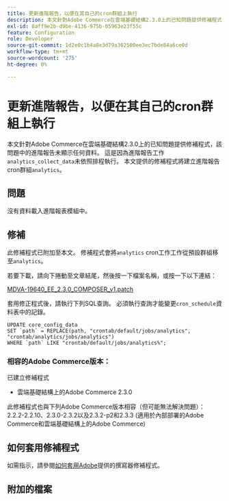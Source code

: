 ```yaml
---
title: 更新進階報告，以便在其自己的cron群組上執行
description: 本文針對Adobe Commerce在雲端基礎結構2.3.0上的已知問題提供修補程式，該問題中的進階報告未顯示任何資料。 這是因為進階報告工作'analytics_collect_data'未依排程執行。 本文提供將建立進階報告cron群組「analytics」的修補程式。
exl-id: 8aff9e2b-d9be-4136-975b-05963e23f55c
feature: Configuration
role: Developer
source-git-commit: 1d2e0c1b4a8e3d79a362500ee3ec7bde84a6ce0d
workflow-type: tm+mt
source-wordcount: '275'
ht-degree: 0%

---
```


# 更新進階報告，以便在其自己的cron群組上執行

本文針對Adobe Commerce在雲端基礎結構2.3.0上的已知問題提供修補程式，該問題中的進階報告未顯示任何資料。 這是因為進階報告工作`analytics_collect_data`未依照排程執行。 本文提供的修補程式將建立進階報告cron群組`analytics`。

## 問題

沒有資料載入進階報表模組中。

## 修補

此修補程式已附加至本文。 修補程式會將`analytics` cron工作工作從預設群組移至`analytics`。

若要下載，請向下捲動至文章結尾，然後按一下檔案名稱，或按一下以下連結：

[MDVA-19640\_EE\_2.3.0\_COMPOSER\_v1.patch](assets/MDVA-19640_EE_2.3.0_COMPOSER_v1.patch.zip)

套用修正程式後，請執行下列SQL查詢。 必須執行查詢才能變更`cron_schedule`資料表中的記錄。

```
UPDATE core_config_data
SET `path` = REPLACE(path, "crontab/default/jobs/analytics", "crontab/analytics/jobs/analytics")
WHERE `path` LIKE "crontab/default/jobs/analytics%";
```

### 相容的Adobe Commerce版本：

已建立修補程式

* 雲端基礎結構上的Adobe Commerce 2.3.0

此修補程式也與下列Adobe Commerce版本相容（但可能無法解決問題）： 2.2.2-2.2.10、2.3.0-2.3.2以及2.3.2-p2和2.3.3 (適用於內部部署的Adobe Commerce和雲端基礎結構上的Adobe Commerce)

## 如何套用修補程式

如需指示，請參閱[如何套用Adobe](/help/how-to/general/how-to-apply-a-composer-patch-provided-by-magento.md)提供的撰寫器修補程式。

## 附加的檔案
